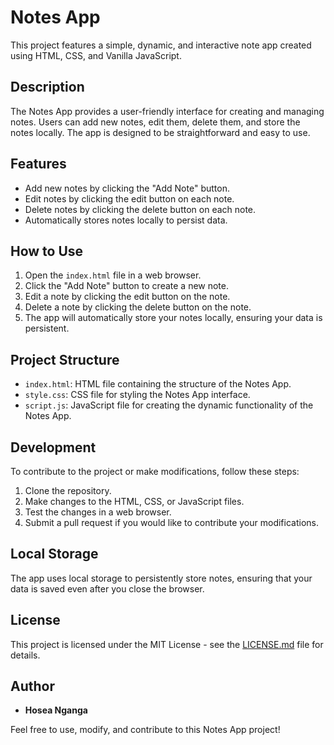 # Notes App

This project features a simple, dynamic, and interactive note app created using HTML, CSS, and Vanilla JavaScript.

## Description

The Notes App provides a user-friendly interface for creating and managing notes. Users can add new notes, edit them, delete them, and store the notes locally. The app is designed to be straightforward and easy to use.

## Features

- Add new notes by clicking the "Add Note" button.
- Edit notes by clicking the edit button on each note.
- Delete notes by clicking the delete button on each note.
- Automatically stores notes locally to persist data.

## How to Use

1. Open the `index.html` file in a web browser.
2. Click the "Add Note" button to create a new note.
3. Edit a note by clicking the edit button on the note.
4. Delete a note by clicking the delete button on the note.
5. The app will automatically store your notes locally, ensuring your data is persistent.

## Project Structure

- `index.html`: HTML file containing the structure of the Notes App.
- `style.css`: CSS file for styling the Notes App interface.
- `script.js`: JavaScript file for creating the dynamic functionality of the Notes App.

## Development

To contribute to the project or make modifications, follow these steps:

1. Clone the repository.
2. Make changes to the HTML, CSS, or JavaScript files.
3. Test the changes in a web browser.
4. Submit a pull request if you would like to contribute your modifications.

## Local Storage

The app uses local storage to persistently store notes, ensuring that your data is saved even after you close the browser.

## License

This project is licensed under the MIT License - see the [LICENSE.md](LICENSE.md) file for details.

## Author

- **Hosea Nganga**

Feel free to use, modify, and contribute to this Notes App project!
